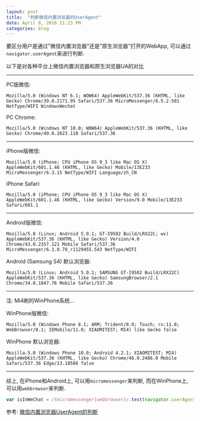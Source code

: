 ```yaml
---
layout: post
title:  "判断微信内置浏览器的UserAgent"
date: April 8, 2016 11:23 PM
categories: blog
---
```


要区分用户是通过"微信内置浏览器"还是"原生浏览器"打开的WebApp, 可以通过`navigator.userAgent`来进行判断.

以下是对各种平台上微信内置浏览器和原生浏览器UA的对比

---

PC版微信:

```
Mozilla/5.0 (Windows NT 6.1; WOW64) AppleWebKit/537.36 (KHTML, like Gecko) Chrome/39.0.2171.95 Safari/537.36 MicroMessenger/6.5.2.501 NetType/WIFI WindowsWechat
```

PC Chrome:

```
Mozilla/5.0 (Windows NT 10.0; WOW64) AppleWebKit/537.36 (KHTML, like Gecko) Chrome/49.0.2623.110 Safari/537.36
```

---

iPhone版微信:

```
Mozilla/5.0 (iPhone; CPU iPhone OS 9_3 like Mac OS X) AppleWebKit/601.1.46 (KHTML, like Gecko) Mobile/13E233 MicroMessenger/6.3.15 NetType/WIFI Language/zh_CN
```

iPhone Safari:

```
Mozilla/5.0 (iPhone; CPU iPhone OS 9_3 like Mac OS X) AppleWebKit/601.1.46 (KHTML, like Gecko) Version/9.0 Mobile/13E233 Safari/601.1
```

---

Android版微信:

```
Mozilla/5.0 (Linux; Android 5.0.1; GT-I9502 Build/LRX22C; wv) AppleWebKit/537.36 (KHTML, like Gecko) Version/4.0 Chrome/43.0.2357.121 Mobile Safari/537.36 MicroMessenger/6.1.0.78_r1129455.543 NetType/WIFI
```

Android (Samsung S4) 默认浏览器:

```
Mozilla/5.0 (Linux; Android 5.0.1; SAMSUNG GT-I9502 Build/LRX22C) AppleWebKit/537.36 (KHTML, like Gecko) SamsungBrowser/2.1 Chrome/34.0.1847.76 Mobile Safari/537.36
```

---

注: Mi4刷的WinPhone系统...

WinPhone版微信:

```
Mozilla/5.0 (Windows Phone 8.1; ARM; Trident/8.0; Touch; rv:11.0; WebBrowser/8.1; IEMobile/11.0; XIAOMITEST; MI4) like Gecko false
```

WinPhone 默认浏览器:

```
Mozilla.5.0 (Windows Phone 10.0; Android 4.2.1; XIAOMITEST; MI4) AppleWebKit/537.36 (KHTML, like Gecko) Chrome/46.0.2486.0 Mobile Safari/537.36 Edge/13.10586 false
```

---

综上, 在iPhone和Android上, 可以用`micromessenger`来判断, 而在WinPhone上, 可以用`webbrowser`来判断.

```js
var isInWeChat = /(micromessenger|webbrowser)/.test(navigator.userAgent.toLocaleLowerCase());
```

参考: [微信内置浏览器UserAgent的判断](https://dearb.me/archive/2013-10-30/weixin-browser-user-agent/)